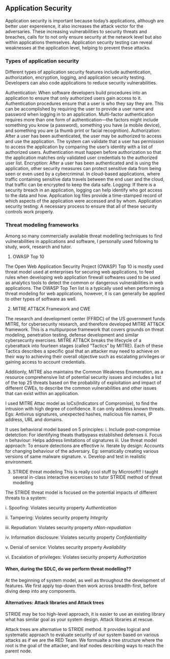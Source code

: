 ## Application Security
Application security is important because today’s applications, although are better user expereience, it also increases the attack vector for the adversaries. These increasing vulnerabilities to security threats and breaches, calls for to not only ensure security at the network level but also within applications themselves. Application security testing can reveal weaknesses at the application level, helping to prevent these attacks.


### Types of application security

Different types of application security features include authentication, authorization, encryption, logging, and application security testing. Developers can also code applications to reduce security vulnerabilities.

Authentication: When software developers build procedures into an application to ensure that only authorized users gain access to it. Authentication procedures ensure that a user is who they say they are. This can be accomplished by requiring the user to provide a user name and password when logging in to an application. Multi-factor authentication requires more than one form of authentication—the factors might include something you know (a password), something you have (a mobile device), and something you are (a thumb print or facial recognition).
Authorization: After a user has been authenticated, the user may be authorized to access and use the application. The system can validate that a user has permission to access the application by comparing the user’s identity with a list of authorized users. Authentication must happen before authorization so that the application matches only validated user credentials to the authorized user list.
Encryption: After a user has been authenticated and is using the application, other security measures can protect sensitive data from being seen or even used by a cybercriminal. In cloud-based applications, where traffic containing sensitive data travels between the end user and the cloud, that traffic can be encrypted to keep the data safe. 
Logging: If there is a security breach in an application, logging can help identify who got access to the data and how. Application log files provide a time-stamped record of which aspects of the application were accessed and by whom. 
Application security testing: A necessary process to ensure that all of these security controls work properly.

### Threat modeling frameworks
Among so many commercially available threat modelling techniques to find vulnerabilities in applications and software, I personally used following to study, work, research and tutor. 

1) OWASP Top 10

The Open Web Application Security Project (OWASP) Top 10 is mostly used threat model used at enterprises for securing web applications, to feed rules when developing web application firewall softwares used to be used as analytics tools to detect the common or dangerous vulnerabilities in web applications. The OWASP Top Ten list is a typically used when performing a threat modeling for web applications, however, it is can generally be applied to other types of software as well.

2) MITRE ATT&CK Framework and CWE
 
The research and development center (FFRDC) of the US government funds MITRE, for cybersecurity research, and therefore developed MITRE ATT&CK framework.
This is a multipurpose framework that covers grounds on threat modeling, penetration testing, defense development and similar cybersecurity exercises. MITRE ATT&CK breaks the lifecycle of a cyberattack into fourteen stages (called “Tactics” by MITRE). Each of these Tactics describes a specific goal that an attacker may need to achieve on their way to achieving their overall objective such as escalating privileges or gaining access to account credentials.

Additionly, MITRE also maintains the Common Weakness Enumeration, as a resource comprehensive list of potential security issues and includes a list of the top 25 threats based on the probability of exploitation and impact of different CWEs, to describe the common vulnerabilities and other issues that can exist within an application.

I used MITRE Attac model as IoCs(Indicators of Compromise), to find the intrusion with high degree of confidence. It can only address known threats. Egs: Antivirus signatures, unexpected hashes, malicious file names, IP address, URL and domains.

It uses behavioral model based on 5 principles: 
i. Include post-comprmise detetction: For identifying theats thatbypass established defenses
ii. Focus n behaviour: Helps address limitations of signatures
iii. Use threat model approach: To ensure detections are effective
iv. Iterate by design: Accounts for changing behaviour of the adversary. Eg: sematically creating various versions of same malware signature. 
v. Develop and test in realistic environment.



3) STRIDE threat modeling
This is really cool stuff by Microsoft!! I taught several in-class interactive excercises to tutor STRIDE method of threat modelling

The STRIDE threat model is focused on the potential impacts of different threats to a system:

i. Spoofing: Violates security property *Authentication*

ii. Tampering: Violates security property *Integrity*

iii. Repudiation: Violates security property *nNon-repudiation*

iv. Information disclosure: Violates security property *Confidentiality*

v. Denial of service: Violates security property *Availability*

vi. Escalation of privileges: Violates security property *Authorization*

#### When, during the SDLC, do we perform threat modelling??
At the beginning of system model, as well as throughout the development of features. We first apply top-down then work across breadth-first, before diving deep into any components.  

#### Alternatives: Attack libraries and Attack trees
STRIDE may be too high-level approach, it is easier to use an existing library what has similar goal as your system design. Attack libraries at rescue.

Attack trees are alternative to STRIDE method. It provides logical and systematic approach to evaluate security of our system based on various attacks as if we are the RED Team. We formualte a tree structure where the root is the goal of the attacker, and leaf nodes describing ways to reach the parent node.


